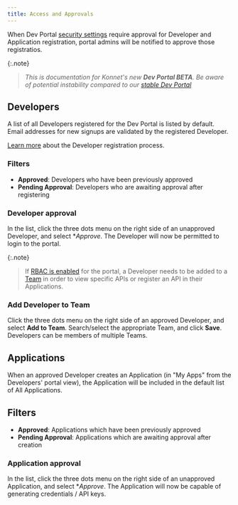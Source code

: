 ```yaml
---
title: Access and Approvals
---
```


When Dev Portal [security settings](/dev-portal/portals/settings/security#auto-approve-developers) require approval for Developer and Application registration, portal admins will be notified to approve those registratios.

{:.note}
> *This is documentation for Konnet's new **Dev Portal BETA**. Be aware of potential instability compared to our [stable Dev Portal](/konnect/dev-portal)*


## Developers

A list of all Developers registered for the Dev Portal is listed by default. Email addresses for new signups are validated by the registered Developer.

[Learn more](/dev-portal/access-and-approvals/developers) about the Developer registration process.

### Filters

* **Approved**: Developers who have been previously approved
* **Pending Approval**: Developers who are awaiting approval after registering

### Developer approval

In the list, click the three dots menu on the right side of an unapproved Developer, and select **Approve*. The Developer will now be permitted to login to the portal. 

{:.note}
> If [RBAC is enabled](/dev-portal/portals/settings/security.md#role-cased-access-control) for the portal, a Developer needs to be added to a [Team](/dev-portal/access-and-approvals/teams) in order to view specific APIs or register an API in their Applications.

### Add Developer to Team

Click the three dots menu on the right side of an approved Developer, and select **Add to Team**. Search/select the appropriate Team, and click **Save**. Developers can be members of multiple Teams.

## Applications

When an approved Developer creates an Application (in "My Apps" from the Developers' portal view), the Application will be included in the default list of All Applications.

## Filters

* **Approved**: Applications which have been previously approved
* **Pending Approval**: Applications which are awaiting approval after creation

### Application approval

In the list, click the three dots menu on the right side of an unapproved Application, and select **Approve*. The Application will now be capable of generating credentials / API keys.
